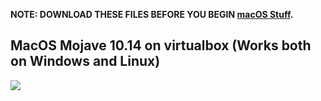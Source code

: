 **NOTE: DOWNLOAD THESE FILES BEFORE YOU BEGIN [macOS Stuff]().**

## MacOS Mojave 10.14 on virtualbox (Works both on Windows and Linux) 

![](https://github.com/sultamuh/macOS_virtualbox/blob/master/images/1.png)


